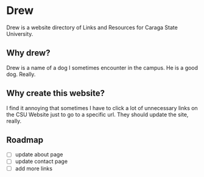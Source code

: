 # Drew

Drew is a website directory of Links and Resources for Caraga State University.

## Why drew?

Drew is a name of a dog I sometimes encounter in the campus. He is a good dog. Really.

## Why create this website?

I find it annoying that sometimes I have to click a lot of unnecessary links on the CSU Website just to go to a specific url. They should update the site, really.

## Roadmap

- [ ] update about page
- [ ] update contact page
- [ ] add more links
